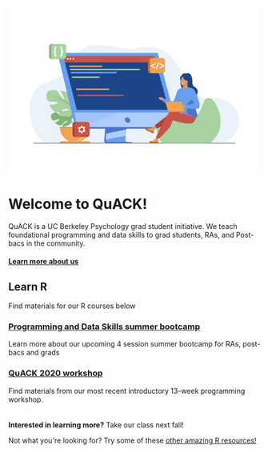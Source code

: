 
![image](code.jpeg)

# Welcome to QuACK!
QuACK is a UC Berkeley Psychology grad student initiative. We teach foundational programming and data skills to grad students, RAs, and Post-bacs in the community.

#### [Learn more about us](https://ucb-psychology-quack.github.io/site/about/about)

## Learn R
Find materials for our R courses below

### [Programming and Data Skills summer bootcamp](https://ucb-psychology-quack.github.io/site/summer_bootcamp/bootcamp)
Learn more about our upcoming 4 session summer bootcamp for RAs, post-bacs and grads
### [QuACK 2020 workshop](https://ucb-psychology-quack.github.io/site/QuACK2020/QuACK_2020)
Find materials from our most recent introductory 13-week programming workshop. 
<br />
<br />
<br />
**Interested in learning more?** Take our class next fall!

Not what you're looking for? Try some of these [other amazing R resources!]() 

